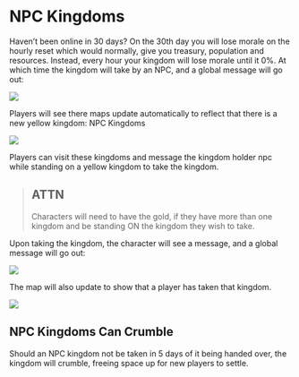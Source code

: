 # NPC Kingdoms

Haven’t been online in 30 days? On the 30th day you will lose morale on the 
hourly reset which would normally, give you treasury, population and resources. 
Instead, every hour your kingdom will lose morale until it 0%. At which time the kingdom 
will take by an NPC, and a global message will go out:

<div class="mb-4">
    <a href="/storage/info/npc-kingdoms/images/kingdom-given-to-npc.png" class="glightbox">
        <img src="/storage/info/npc-kingdoms/images/kingdom-given-to-npc.png" class="img-fluid" />
    </a>
</div>

Players will see there maps update automatically to reflect that there is a new yellow kingdom: NPC Kingdoms

<div class="mb-4">
    <a href="/storage/info/npc-kingdoms/images/npc-kingdom.png" class="glightbox">
        <img src="/storage/info/npc-kingdoms/images/npc-kingdom.png" class="img-fluid" />
    </a>
</div>

Players can visit these kingdoms and message the kingdom holder npc while standing on a yellow 
kingdom to take the kingdom.

> ## ATTN
>
> Characters will need to have the gold, if they have more than one kingdom and be standing ON the kingdom they wish
> to take.

Upon taking the kingdom, the character will see a message, and a global message will go out:

<div class="mb-4">
    <a href="/storage/info/npc-kingdoms/images/took-npc-kingdom.png" class="glightbox">
        <img src="/storage/info/npc-kingdoms/images/took-npc-kingdom.png" class="img-fluid" />
    </a>
</div>

The map will also update to show that a player has taken that kingdom.

<div class="mb-4">
    <a href="/storage/info/npc-kingdoms/images/took-kingdom.png" class="glightbox">
        <img src="/storage/info/npc-kingdoms/images/took-kingdom.png" class="img-fluid" />
    </a>
</div>

## NPC Kingdoms Can Crumble

Should an NPC kingdom not be taken in 5 days of it being handed over, the kingdom will crumble, freeing space up
for new players to settle.
